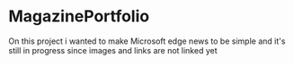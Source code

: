 # MagazinePortfolio
On this project i wanted to make Microsoft edge news to be simple and it's still in progress since images and links are not linked yet 
